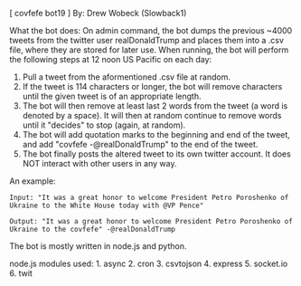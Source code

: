 [ covfefe bot19 ]
By: Drew Wobeck (Slowback1)

What the bot does:  On admin command, the bot dumps the previous ~4000 tweets from the twitter user realDonaldTrump and places them into a .csv file, where they are stored for later use.  When running, the bot will perform the following steps at 12 noon US Pacific on each day:

1. Pull a tweet from the aformentioned .csv file at random.
2. If the tweet is 114 characters or longer, the bot will remove characters until the given tweet is of an appropriate length.
3. The bot will then remove at least last 2 words from the tweet (a word is denoted by a space).  It will then at random continue to remove words until it "decides" to stop (again, at random).
4. The bot will add quotation marks to the beginning and end of the tweet, and add "covfefe -@realDonaldTrump" to the end of the tweet.
5. The bot finally posts the altered tweet to its own twitter account.  It does NOT interact with other users in any way.

An example: 
    
    Input: "It was a great honor to welcome President Petro Poroshenko of Ukraine to the White House today with @VP Pence"
    
    Output: "It was a great honor to welcome President Petro Poroshenko of Ukraine to the covfefe" -@realDonaldTrump


The bot is mostly written in node.js and python.

node.js modules used: 
    1. async
    2. cron
    3. csvtojson
    4. express
    5. socket.io
    6. twit